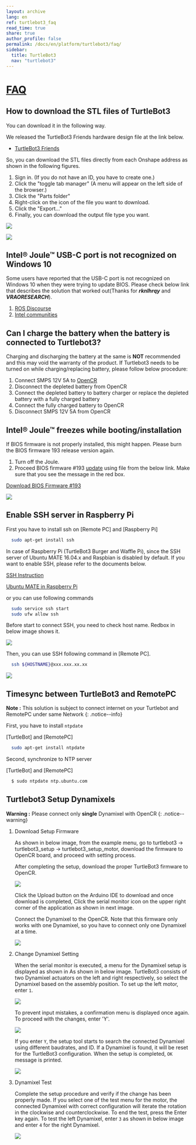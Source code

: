 ```yaml
---
layout: archive
lang: en
ref: turtlebot3_faq
read_time: true
share: true
author_profile: false
permalink: /docs/en/platform/turtlebot3/faq/
sidebar:
  title: TurtleBot3
  nav: "turtlebot3"
---
```


<div style="counter-reset: h1 27"></div>

# [FAQ](#faq)

**How to download the STL files of TurtleBot3**
-----------------------------------------------

You can download it in the following way.

We released the TurtleBot3 Friends hardware design file at the link below.

- [TurtleBot3 Friends](http://emanual.robotis.com/docs/en/platform/turtlebot3/friends/#turtlebot3-friends-car)

So, you can download the STL files directly from each Onshape address as shown in the following figures.

1. Sign in. (If you do not have an ID, you have to create one.)
2. Click the "toggle tab manager" (A menu will appear on the left side of the browser.)
3. Click the "Parts folder"
4. Right-click on the icon of the file you want to download.
5. Click the "Export..."
6. Finally, you can download the output file type you want.

![](/assets/images/platform/turtlebot3/faq/download_the_stl_files_01.png)

![](/assets/images/platform/turtlebot3/faq/download_the_stl_files_02.png)


**Intel® Joule™ USB-C port is not recognized on Windows 10**
------------------------------------------------------------

Some users have reported that the USB-C port is not recognized on Windows 10 when they were trying to update BIOS.
Please check below link that describes the solution that worked out(Thanks for ***rknlhrqy*** and ***VRAORESEARCH***).

1. [ROS Discourse](https://discourse.ros.org/t/turtlebot-3-successfully-upload-alternative-ubuntu-desktop-16-04-to-joule/2224)
1. [Intel communities](https://communities.intel.com/thread/109766)


**Can I charge the battery when the battery is connected to Turtlebot3?**
--------------------------------------------------------------------------

Charging and discharging the battery at the same is **NOT** recommended and this may void the warranty of the product. If Turtlebot3 needs to be turned on while charging/replacing battery, please follow below procedure:

1. Connect SMPS 12V 5A to [OpenCR](http://www.robotis-shop-en.com/?act=shop_en.goods_view&GS=1366&GC=GD0B0102)
2. Disconnect the depleted battery from OpenCR
3. Connect the depleted battery to battery charger or replace the depleted battery with a fully charged battery
4. Connect the fully charged battery to OpenCR
5. Disconnect SMPS 12V 5A from OpenCR

**Intel® Joule™ freezes while booting/installation**
----------------------------------------------------

If BIOS firmware is not properly installed, this might happen. Please burn the BIOS firmware 193 release version again.

1. Turn off the Joule.
2. Proceed BIOS firmware #193 [update](https://software.intel.com/en-us/flashing-the-bios-on-joule) using file from the below link. Make sure that you see the message in the red box.

[Download BIOS Firmware #193](https://downloadmirror.intel.com/26206/eng/joule-firmware-2017-02-19-193-public.zip)

![](/assets/images/platform/turtlebot3/faq/nvstorage.png)

**Enable SSH server in Raspberry Pi**
----------------------------------------------------

First you have to install ssh on [Remote PC] and [Raspberry Pi]

``` bash
  sudo apt-get install ssh
```

In case of Raspberry Pi (TurtleBot3 Burger and Waffle Pi), since the SSH server of Ubuntu MATE 16.04.x and Raspbian is disabled by default. If you want to enable SSH, please refer to the documents below.

[SSH Instruction](https://www.raspberrypi.org/documentation/remote-access/ssh/)

[Ubuntu MATE in Raspberry Pi](https://ubuntu-mate.org/raspberry-pi/)

or you can use following commands

``` bash
  sudo service ssh start
  sudo ufw allow ssh
```

Before start to connect SSH, you need to check host name. Redbox in below image shows it.

![](/assets/images/platform/turtlebot3/faq/computer_name.png)

Then, you can use SSH following command in [Remote PC].

``` bash
  ssh ${HOSTNAME}@xxx.xxx.xx.xx
```

![](/assets/images/platform/turtlebot3/faq/connection_ssh.png)


**Timesync between TurtleBot3 and RemotePC**
----------------------------------------------------

**Note :** This solution is subject to connect internet on your Turtlebot and RemotePC under same Network
{: .notice--info}

First, you have to install ``ntpdate``

[TurtleBot] and [RemotePC]

``` bash
  sudo apt-get install ntpdate
```

Second, synchronize to NTP server

[TurtleBot] and [RemotePC]

``` bash
  $ sudo ntpdate ntp.ubuntu.com
```

**Turtlebot3 Setup Dynamixels**
----------------------------------------------------

**Warning :** Please connect only **single** Dynamixel with OpenCR
{: .notice--warning}


1. Download Setup Firmware

    As shown in below image, from the example menu, go to turtlebot3 → turtlebot3_setup →
    turtlebot3_setup_motor, download the firmware to OpenCR board, and proceed with setting
    process. 

    After completing the setup, download the proper TurtleBot3 firmware to OpenCR.

    ![](/assets/images/platform/turtlebot3/faq/dynamixel_setup_1.png)

    Click the Upload button on the Arduino IDE to download and once download is completed,
    Click the serial monitor icon on the upper right corner of the application as shown in next image.

    Connect the Dynamixel to the OpenCR. Note that this firmware only works with one
    Dynamixel, so you have to connect only one Dynamixel at a time.

    ![](/assets/images/platform/turtlebot3/faq/dynamixel_setup_2.png)

1. Change Dynamixel Setting

    When the serial monitor is executed, a menu for the Dynamixel setup is displayed as shown in
    As shown in below image. TurtleBot3 consists of two Dynamixel actuators on the left and right respectively, so
    select the Dynamixel based on the assembly position. To set up the left motor, enter `1`.

    ![](/assets/images/platform/turtlebot3/faq/dynamixel_setup_3.png)

    To prevent input mistakes, a confirmation menu is displayed once again. To proceed with the
    changes, enter 'Y'.

    ![](/assets/images/platform/turtlebot3/faq/dynamixel_setup_4.png)

    If you enter `Y`, the setup tool starts to search the connected Dynamixel using different
    baudrates, and ID. If a Dynamixel is found, it will be reset for the TurtleBot3 configuration.
    When the setup is completed, `OK` message is printed.

    ![](/assets/images/platform/turtlebot3/faq/dynamixel_setup_5.png)

1. Dynamixel Test

    Complete the setup procedure and verify if the change has been properly made. If you select one
    of the test menu for the motor, the connected Dynamixel with correct configuration will iterate
    the rotation in the clockwise and counterclockwise. To end the test, press the Enter key again. To
    test the left Dynamixel, enter `3` as shown in below image and enter `4` for the right Dynamixel.

    ![](/assets/images/platform/turtlebot3/faq/dynamixel_setup_6.png)